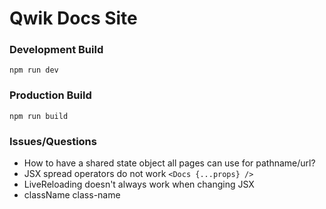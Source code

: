 # Qwik Docs Site

### Development Build

```
npm run dev
```

### Production Build

```
npm run build
```

### Issues/Questions

- How to have a shared state object all pages can use for pathname/url?
- JSX spread operators do not work `<Docs {...props} />`
- LiveReloading doesn't always work when changing JSX
- className class-name
